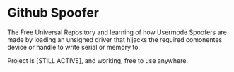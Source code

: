 # Github Spoofer


The Free Universal Repository and learning of how Usermode Spoofers are made by loading an unsigned 
driver that hijacks the required comonentes device or handle to write serial or memory to.

 
Project is [STILL ACTIVE], and working, free to use anywhere.
